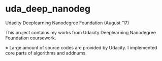 # uda_deep_nanodeg
Udacity Deeplearning Nanodegree Foundation (August '17)

This project contains my works from Udacity Deeplearning Nanodegree Foundation coursework.

※ Large amount of source codes are provided by Udacity. I implemented core parts of algorithms and addnums.
